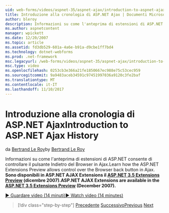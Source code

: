 ```yaml
---
uid: web-forms/videos/aspnet-35/aspnet-ajax/introduction-to-aspnet-ajax-history
title: Introduzione alla cronologia di ASP.NET Ajax | Documenti Microsoft
author: bleroy
description: Informazioni su come l'anteprima di estensioni di ASP.NET consente di controllare il pulsante Indietro del Browser in Ajax. Estensioni AJAX di ASP.NET sono disponibili nel Extens 3.5 di ASP.NET...
ms.author: aspnetcontent
manager: wpickett
ms.date: 12/20/2007
ms.topic: article
ms.assetid: fd3db529-601a-4a6e-b91a-d9cbe1ff7bd4
ms.technology: dotnet-webforms
ms.prod: .net-framework
msc.legacyurl: /web-forms/videos/aspnet-35/aspnet-ajax/introduction-to-aspnet-ajax-history
msc.type: video
ms.openlocfilehash: 0253cb3e366a21fe1850667ec988e75c53cec959
ms.sourcegitcommit: 9a9483aceb34591c97451997036a9120c3fe2baf
ms.translationtype: MT
ms.contentlocale: it-IT
ms.lasthandoff: 11/10/2017
---
```

<a name="introduction-to-aspnet-ajax-history"></a><span data-ttu-id="a2c63-104">Introduzione alla cronologia di ASP.NET Ajax</span><span class="sxs-lookup"><span data-stu-id="a2c63-104">Introduction to ASP.NET Ajax History</span></span>
====================
<span data-ttu-id="a2c63-105">da [Bertrand Le Roy](https://github.com/bleroy)</span><span class="sxs-lookup"><span data-stu-id="a2c63-105">by [Bertrand Le Roy](https://github.com/bleroy)</span></span>

<span data-ttu-id="a2c63-106">Informazioni su come l'anteprima di estensioni di ASP.NET consente di controllare il pulsante Indietro del Browser in Ajax.</span><span class="sxs-lookup"><span data-stu-id="a2c63-106">Learn how the ASP.NET Extensions Preview allows control over the Browser back button in Ajax.</span></span> <span data-ttu-id="a2c63-107">**Sono disponibili in ASP.NET AJAX Extensions il [ASP.NET 3.5 Extensions Preview](https://www.asp.net/downloads/35-sp1#find) (dicembre 2007).**</span><span class="sxs-lookup"><span data-stu-id="a2c63-107">**ASP.NET AJAX Extensions are available in the [ASP.NET 3.5 Extensions Preview](https://www.asp.net/downloads/35-sp1#find) (December 2007).**</span></span>

[<span data-ttu-id="a2c63-108">&#9654; Guardare video (14 minuti)</span><span class="sxs-lookup"><span data-stu-id="a2c63-108">&#9654; Watch video (14 minutes)</span></span>](https://channel9.msdn.com/Blogs/ASP-NET-Site-Videos/introduction-to-aspnet-ajax-history)

>[!div class="step-by-step"]
<span data-ttu-id="a2c63-109">[Precedente](adonet-data-services-with-aspnet-ajax-support.md)
[Successivo](using-script-combining-to-improve-ajax-performance.md)</span><span class="sxs-lookup"><span data-stu-id="a2c63-109">[Previous](adonet-data-services-with-aspnet-ajax-support.md)
[Next](using-script-combining-to-improve-ajax-performance.md)</span></span>
